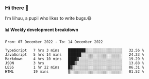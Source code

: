 ### Hi there 👋
I’m liihuu, a pupil who likes to write bugs.😄


#### 📊 Weekly development breakdown
<!--START_SECTION:waka-->

```text
From: 07 December 2022 - To: 14 December 2022

TypeScript   7 hrs 3 mins    ████████░░░░░░░░░░░░░░░░░   32.56 %
JavaScript   5 hrs 14 mins   ██████░░░░░░░░░░░░░░░░░░░   24.23 %
Markdown     4 hrs 10 mins   ████▓░░░░░░░░░░░░░░░░░░░░   19.29 %
JSON         3 hrs           ███▒░░░░░░░░░░░░░░░░░░░░░   13.88 %
LESS         1 hr 22 mins    █▓░░░░░░░░░░░░░░░░░░░░░░░   06.31 %
HTML         19 mins         ▒░░░░░░░░░░░░░░░░░░░░░░░░   01.52 %
```

<!--END_SECTION:waka-->

<!--
**liihuu/liihuu** is a ✨ _special_ ✨ repository because its `README.md` (this file) appears on your GitHub profile.

Here are some ideas to get you started:

- 🔭 I’m currently working on ...
- 🌱 I’m currently learning ...
- 👯 I’m looking to collaborate on ...
- 🤔 I’m looking for help with ...
- 💬 Ask me about ...
- 📫 How to reach me: ...
- 😄 Pronouns: ...
- ⚡ Fun fact: ...
-->
